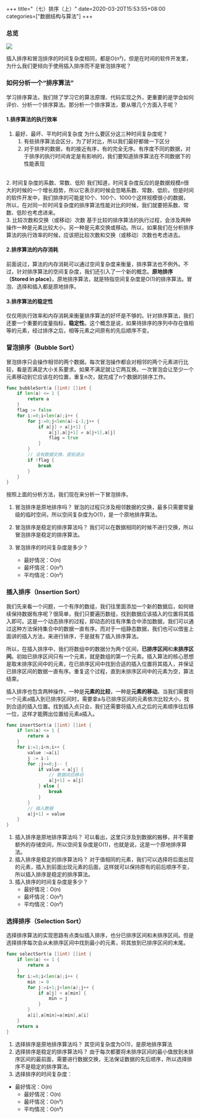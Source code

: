 +++
title="（七）排序（上）"
date=2020-03-20T15:53:55+08:00
categories=["数据结构与算法"]
+++

### 总览
![](https://external-30160.picsz.qpic.cn/fdfa079892e639111f3cf65f75370c31)

插入排序和冒泡排序的时间复杂度相同，都是O(n²)，但是在时间的软件开发里，为什么我们更倾向于使用插入排序而不是冒泡排序呢？

### 如何分析一个“排序算法”
学习排序算法，我们除了学习它的算法原理、代码实现之外，更重要的是学会如何评价、分析一个排序算法。那分析一个排序算法，要从哪几个方面入手呢？

#### 1.排序算法的执行效率
1. 最好、最坏、平均时间复杂度
为什么要区分这三种时间复杂度呢？
    1. 有些排序算法会区分，为了好对比，所以我们最好都做一下区分
    2. 对于排序的数据，有的接近有序，有的完全无序。有序度不同的数据，对于排序的执行时间肯定是有影响的，我们要知道排序算法在不同数据下的性能表现
<br/>
2. 时间复杂度的系数、常数、低阶
我们知道，时间复杂度反应的是数据规模n很大的时候的一个增长趋势，所以它表示的时候会忽略系数、常数、低阶。但是时间的软件开发中，我们排序的可能是10个、100个、1000个这样规模很小的数据，所以，在对同一阶时间复杂度的排序算法性能对比的时候，我们就要把系数、常数、低阶也考虑进来。
<br/>
3. 比较次数和交换（或移动）次数
基于比较的排序算法的执行过程，会涉及两种操作一种是元素比较大小，另一种是元素交换或移动。所以，如果我们在分析排序算法的执行效率的时候，应该把比较次数和交换（或移动）次数也考虑进去。

#### 2.排序算法的内存消耗
前面说过，算法的内存消耗可以通过空间复杂度来衡量，排序算法也不例外。不过，针对排序算法的空间复杂度，我们还引入了一个新的概念。**原地排序（Stored in place）**。原地排序算法，就是特指空间复杂度是O(1)的排序算法。冒泡、选择和插入都是原地排序。

#### 3.排序算法的稳定性
仅仅用执行效率和内存消耗来衡量排序算法的好坏是不够的。针对排序算法，我们还要一个重要的度量指标，**稳定性**。这个概念是说，如果待排序的序列中存在值相等的元素，经过排序之后，相等元素之间原有的先后顺序不变。

### 冒泡排序（Bubble Sort）
冒泡排序只会操作相邻的两个数据。每次冒泡操作都会对相邻的两个元素进行比较，看是否满足大小关系要求。如果不满足就让它两互换。一次冒泡会让至少一个元素移动到它应该在的位置，重复n次，就完成了n个数据的排序工作。
```go
func bubbleSort(a []int) []int {
    if len(a) <= 1 {
        return a
    }
    flag := false
    for i:=0;i<len(a);i++ {
        for j:=0;j<len(a)-i-1;j++ {
            if a[j] > a[j+1] {
                a[j],a[j+1] = a[j+1],a[j]
                flag = true
            }
        }
        // 没有数据交换，提前退出
        if !flag {
            break
        }
    }
}
```
按照上面的分析方法，我们现在来分析一下冒泡排序。
1. 冒泡排序是原地排序吗？
冒泡的过程只涉及相邻数据的交换，最多只需要常量级的临时空间，所以空间复杂度为O(1)，是一个原地排序算法。

2. 冒泡排序是稳定的排序算法吗？
我们可以在数据相同的时候不进行交换，所以冒泡排序是稳定的排序算法。

3. 冒泡排序的时间复杂度是多少？
    + 最好情况：O(n)
    + 最坏情况：O(n²)
    + 平均情况：O(n²)

### 插入排序（Insertion Sort）
我们先来看一个问题，一个有序的数组，我们往里面添加一个新的数据后，如何继续保持数据有序呢？很简单，我们只要遍历数组，找到数据应该插入的位置将其插入即可。这是一个动态排序的过程，即动态的往有序集合中添加数据，我们可以通过这种方法保持集合中的数据一直有序。而对于一组静态数据，我们也可以借鉴上面讲的插入方法，来进行排序，于是就有了插入排序算法。

所以，在插入排序中，我们将数组中的数据分为两个区间，**已排序区间**和**未排序区间**。初始已排序区间只有一个元素，就是数组的第一个元素。插入算法的核心思想是取未排序区间中的元素，在已排序区间中找到合适的插入位置将其插入，并保证已排序区间的数据一直有序。重复这个过程，直到未排序区间中的元素为空，算法结束。

插入排序也包含两种操作，一种是**元素的比较**，一种是**元素的移动**。当我们需要将一个元素a插入到已排序区间时，需要拿a与已排序区间的元素依次比较大小，找到合适的插入位置。找到插入点只会，我们还需要将插入点之后的元素顺序往后移一位，这样才能腾出位置给元素a插入。
```go
func insertSort(a []int) []int {
    if len(a) <= 1 {
        return a
    }
    for i:=1;i<n;i++ {
        value :=a[i]
        j := i-1
        for ;j>=0;j-- {
            if value < a[j] {
                // 数据向后移动
                a[j+1] = a[j]
            } else {
                break
            }
        }
        // 插入数据
        a[j+1] = value
    }
}
```
1. 插入排序是原地排序算法吗？
可以看出，这里只涉及到数据的搬移，并不需要额外的存储空间，所以空间复杂度是O(1)，也就是说，这是一个原地排序算法。
2. 插入排序是稳定的排序算法吗？
对于值相同的元素，我们可以选择将后面出现的元素，插入到前面出现元素的后面，这样就可以保持原有的前后顺序不变，所以插入排序是稳定的排序算法。
3. 插入排序的时间复杂度是多少？
    + 最好情况：O(n)
    + 最坏情况：O(n²)
    + 平均情况：O(n²)

### 选择排序（Selection Sort）
选择排序算法的实现思路有点类似插入排序，也分已排序区间和未排序区间。但是选择排序每次会从未排序区间中找到最小的元素，将其放到已排序区间的末尾。
```go
func selectSort(a []int) []int {
    if len(a) <= 1 {
        return a
    }
    for i:=0;i<len(a);i++ {
        min := 0
        for j:=i+1;j<len(a);j++ {
            if a[j] < a[min] {
                min = j
            }
        }
        a[i],a[min]=a[min],a[i]
    }
    return a
}
```
1. 选择排序是原地排序算法吗？
其空间复杂度为O(1)，是原地排序算法
2. 选择排序是稳定的排序算法吗？
由于每次都要将未排序区间的最小值放到未排序区间的最前面，需要进行数据交换，无法保证数据的先后顺序，所以选择排序不是稳定的排序算法。
3. 选择排序的时间复杂度：
+ 最好情况：O(n)
    + 最好情况：O(n)
    + 最坏情况：O(n²)
    + 平均情况：O(n²)
